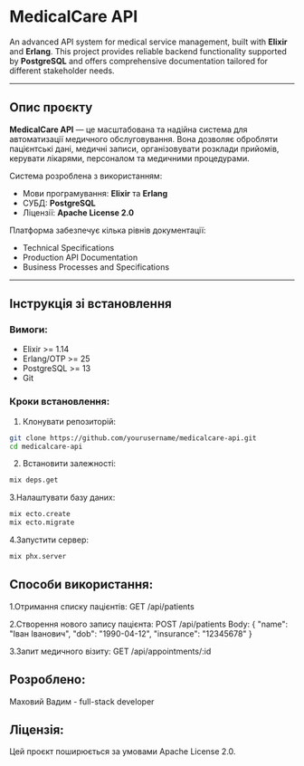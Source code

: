 # MedicalCare API

An advanced API system for medical service management, built with **Elixir** and **Erlang**. This project provides reliable backend functionality supported by **PostgreSQL** and offers comprehensive documentation tailored for different stakeholder needs.

---

##  Опис проєкту

**MedicalCare API** — це масштабована та надійна система для автоматизації медичного обслуговування. Вона дозволяє обробляти пацієнтські дані, медичні записи, організовувати розклади прийомів, керувати лікарями, персоналом та медичними процедурами.

Система розроблена з використанням:
- Мови програмування: **Elixir** та **Erlang**
- СУБД: **PostgreSQL**
- Ліцензії: **Apache License 2.0**

Платформа забезпечує кілька рівнів документації:
- Technical Specifications  
- Production API Documentation  
- Business Processes and Specifications

---

## Інструкція зі встановлення

### Вимоги:
- Elixir >= 1.14
- Erlang/OTP >= 25
- PostgreSQL >= 13
- Git

### Кроки встановлення:

1. Клонувати репозиторій:
```bash
git clone https://github.com/yourusername/medicalcare-api.git
cd medicalcare-api
```

2. Встановити залежності:
```bash
mix deps.get
```

3.Налаштувати базу даних:
```bash
mix ecto.create
mix ecto.migrate
```

4.Запустити сервер:
```bash
mix phx.server
```

## Способи використання:
1.Отримання списку пацієнтів:
GET /api/patients

2.Створення нового запису пацієнта:
POST /api/patients
Body: {
  "name": "Іван Іванович",
  "dob": "1990-04-12",
  "insurance": "12345678"
}

3.Запит медичного візиту:
GET /api/appointments/:id

## Розроблено:

Маховий Вадим - full-stack developer

## Ліцензія:
Цей проєкт поширюється за умовами Apache License 2.0.


